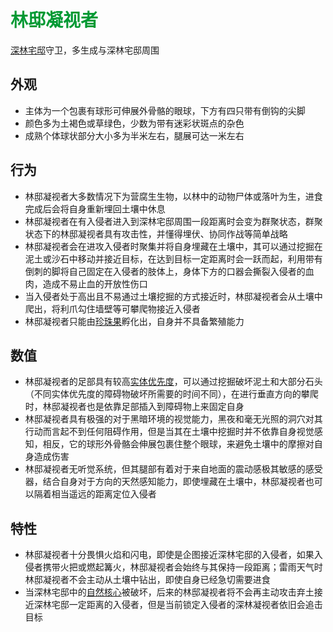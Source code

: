# <font color=#009933>林邸凝视者</font>

[深林宅邸](../环境/深林宅邸.md)守卫，多生成与深林宅邸周围

## 外观
* 主体为一个包裹有球形可伸展外骨骼的眼球，下方有四只带有倒钩的尖脚
* 颜色多为土褐色或草绿色，少数为带有迷彩状斑点的杂色
* 成熟个体球状部分大小多为半米左右，腿展可达一米左右

## 行为
* 林邸凝视者大多数情况下为营腐生生物，以林中的动物尸体或落叶为生，进食完成后会将自身重新埋回土壤中休息
* 林邸凝视者在有入侵者进入到深林宅邸周围一段距离时会变为群聚状态，群聚状态下的林邸凝视者具有攻击性，并懂得埋伏、协同作战等简单战略
* 林邸凝视者会在进攻入侵者时聚集并将自身埋藏在土壤中，其可以通过挖掘在泥土或沙石中移动并接近目标，在达到目标一定距离时会一跃而起，利用带有倒刺的脚将自己固定在入侵者的肢体上，身体下方的口器会撕裂入侵者的血肉，造成不易止血的开放性伤口
* 当入侵者处于高出且不易通过土壤挖掘的方式接近时，林邸凝视者会从土壤中爬出，将利爪勾住墙壁等可攀爬物接近入侵者
* 林邸凝视者只能由[珍珠果](../物品/珍珠果.md)孵化出，自身并不具备繁殖能力

## 数值
* 林邸凝视者的足部具有较高[实体优先度](../机制/优先度.md#实体优先度)，可以通过挖掘破坏泥土和大部分石头（不同实体优先度的障碍物破坏所需要的时间不同），在进行垂直方向的攀爬时，林邸凝视者也是依靠足部插入到障碍物上来固定自身
* 林邸凝视者具有极强的对于黑暗环境的视觉能力，黑夜和毫无光照的洞穴对其行动而言起不到任何阻碍作用，但是当其在土壤中挖掘时并不依靠自身视觉感知，相反，它的球形外骨骼会伸展包裹住整个眼球，来避免土壤中的摩擦对自身造成伤害
* 林邸凝视者无听觉系统，但其腿部有着对于来自地面的震动感极其敏感的感受器，结合自身对于方向的天然感知能力，即使埋藏在土壤中，林邸凝视者也可以隔着相当遥远的距离定位入侵者

## 特性
* 林邸凝视者十分畏惧火焰和闪电，即使是企图接近深林宅邸的入侵者，如果入侵者携带火把或燃起篝火，林邸凝视者会始终与其保持一段距离；雷雨天气时林邸凝视者不会主动从土壤中钻出，即使自身已经急切需要进食
* 当深林宅邸中的[自然核心](../物品/自然核心.md)被破坏，后来的林邸凝视者将不会再主动攻击弃土接近深林宅邸一定距离的入侵者，但是当前锁定入侵者的深林凝视者依旧会追击目标